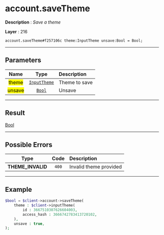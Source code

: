 # account.saveTheme

**Description** : *Save a theme*

**Layer** : 216

```tl
account.saveTheme#f257106c theme:InputTheme unsave:Bool = Bool;
```

---

## Parameters

| Name | Type | Description |
| :---: | :---: | :--- |
| <mark>theme</mark> | [`InputTheme`](type/InputTheme) | Theme to save |
| <mark>unsave</mark> | [`Bool`](type/Bool) | Unsave |

---

## Result

[Bool](type/Bool)

---

## Possible Errors

| Type | Code | Description |
| :---: | :---: | :--- |
| **THEME_INVALID** | `400` | Invalid theme provided |

---

## Example

```php
$bool = $client->account->saveTheme(
	theme : $client->inputTheme(
		id : 3667510307626604003,
		access_hash : 3666742783413720102,
	),
	unsave : true,
);
```